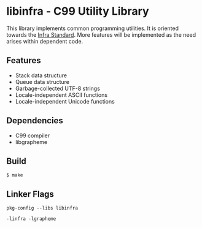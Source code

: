 # libinfra - C99 Utility Library

This library implements common programming utilities.
It is oriented towards the [Infra Standard](https://infra.spec.whatwg.org/).
More features will be implemented as the need arises within dependent code.

Features
--------
- Stack data structure
- Queue data structure
- Garbage-collected UTF-8 strings
- Locale-independent ASCII functions
- Locale-independent Unicode functions

Dependencies
------------
- C99 compiler
- libgrapheme

Build
-----
```$ make```

Linker Flags
------------
``pkg-config --libs libinfra``

```-linfra -lgrapheme```

